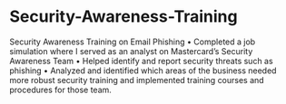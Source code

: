# Security-Awareness-Training
Security Awareness Training on Email Phishing
•	Completed a job simulation where I served as an analyst on Mastercard’s Security Awareness Team 
•	Helped identify and report security threats such as phishing 
•	Analyzed and identified which areas of the business needed more robust security training and implemented training courses and procedures for those team.

